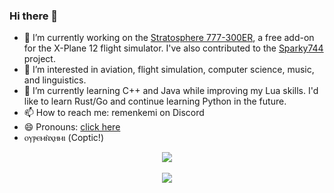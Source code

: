 ### Hi there 👋

- 🔭 I’m currently working on the [Stratosphere 777-300ER](https://github.com/Stratosphere-Studios/777-300ER), a free add-on for the X-Plane 12 flight simulator. I've also contributed to the [Sparky744](https://github.com/mSparks43/747-400) project.
- 👀 I’m interested in aviation, flight simulation, computer science, music, and linguistics.
- 🌱 I’m currently learning C++ and Java while improving my Lua skills. I'd like to learn Rust/Go and continue learning Python in the future.
- 📫 How to reach me: remenkemi on Discord
- 😄 Pronouns: [click here](https://bit.ly/2ZoPA60)
- ⲟⲩⲣⲉⲙⲛ̀ⲭⲏⲙⲓ (Coptic!)

<p align="center">
  <a href="https://github.com/remenkemi">
    <img align="center" src="https://komarev.com/ghpvc/?username=remenkemi&color=blue" />
  </a>
  <br>
  <br>
  <a href="https://github.com/remenkemi">
    <img align="center" src="https://github-readme-stats.vercel.app/api?username=remenkemi&show_icons=true&theme=tokyonight&border_radius=10" />
  </a>
</p>
